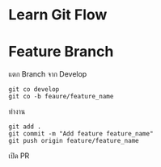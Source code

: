 # Learn Git Flow

# Feature Branch
แตก Branch จาก Develop
```
git co develop
git co -b feaure/feature_name
```
ทำงาน
```
git add .
git commit -m "Add feature feature_name"
git push origin feature/feature_name
```
เปิด PR
